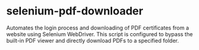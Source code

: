 # selenium-pdf-downloader
Automates the login process and downloading of PDF certificates from a website using Selenium WebDriver. This script is configured to bypass the built-in PDF viewer and directly download PDFs to a specified folder.
